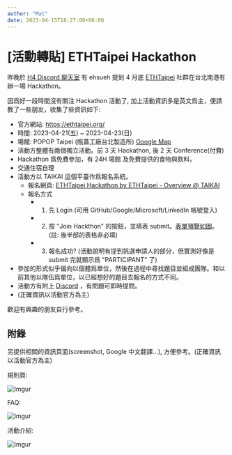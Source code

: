 ```yaml
---
author: "Mat"
date: 2023-04-15T18:27:00+08:00
---
```

# [活動轉貼] ETHTaipei Hackathon

昨晚於 [H4 Discord 聊天室](https://discord.gg/s6sKDcEB95) 有 ehsueh 提到 4 月底 [ETHTaipei](https://ethtaipei.org/) 社群在台北南港有辦一場 Hackathon。

因爲好一段時間沒有關注 Hackathon 活動了, 加上活動資訊多是英文爲主，便請教了一些朋友，收集了些資訊如下:

- 官方網站: https://ethtaipei.org/
- 時間: 2023-04-21(五) ~ 2023-04-23(日)
- 場館: POPOP Taipei (瓶蓋工廠台北製造所) [Google Map](https://goo.gl/maps/PTdAenJ6mPm7N8eb7)
- 活動方整體有兩個獨立活動。前 3 天 Hackathon, 後 2 天 Conference(付費)
- Hackathon 爲免費參加，有 24H 場館 及免費提供的食物與飲料。
- 交通住宿自理
- 活動方以 TAIKAI 這個平臺作爲報名系統。
	- 報名網頁: [ETHTaipei Hackathon by ETHTaipei - Overview @ TAIKAI](https://taikai.network/ethtaipei/hackathons/hackathon)
	- 報名方式
		- 1. 先 Login (可用 GitHub/Google/Microsoft/LinkedIn 帳號登入)
		- 2. 按 "Join Hackthon" 的按鈕，並填表 submit。[表單預覽如圖](https://i.imgur.com/rkOln6R.png)。 (註: 後半部的表格非必填)
		- 3. 報名成功? (活動說明有提到挑選申請人的部分，但實測好像是 submit 完就顯示爲 "PARTICIPANT" 了)
- 參加的形式似乎偏向以個體爲單位，然後在過程中尋找題目並組成團隊。和以前其他以隊伍爲單位，以已經想好的題目去報名的方式不同。
- 活動方有附上 [Discord](http://discord.gg/bVHFDWTzpQ) ，有問題可即時提問。
- (正確資訊以活動官方為主)

歡迎有興趣的朋友自行參考。

## 附錄

另提供相關的資訊頁面(screenshot, Google 中文翻譯...), 方便參考。(正確資訊以活動官方為主)

規則頁:

![Imgur](https://i.imgur.com/SIdACpS.png)

FAQ:

![Imgur](https://i.imgur.com/DOZUNUu.png)

活動介紹:

![Imgur](https://i.imgur.com/1C7aCTk.png)
